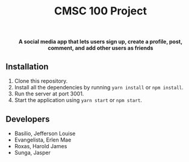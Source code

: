 <h1 align="center">CMSC 100 Project </h1>
</br>
<h4 align="center">A social media app that lets users sign up, create a profile, post, comment, and add other users as friends
</h4>

## Installation
1. Clone this repository.
2. Install all the dependencies by running `yarn install` or `npm install`.
3. Run the server at port 3001.
4. Start the application using `yarn start` or `npm start`.

## Developers
* Basilio, Jefferson Louise
* Evangelista, Erlen Mae
* Roxas, Harold James
* Sunga, Jasper
